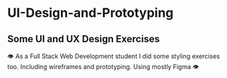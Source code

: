 # UI-Design-and-Prototyping

## Some UI and UX Design Exercises

:eye: As a Full Stack Web Development student I did some styling exercises too. 
Including wireframes and prototyping. Using mostly Figma :eye:
